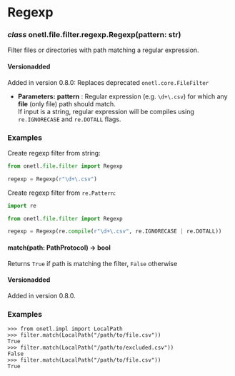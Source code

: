 <a id="regexp-filter"></a>

# Regexp

### *class* onetl.file.filter.regexp.Regexp(pattern: str)

Filter files or directories with path matching a regular expression.

#### Versionadded
Added in version 0.8.0: Replaces deprecated `onetl.core.FileFilter`

* **Parameters:**
  **pattern**
  : Regular expression (e.g. `\d+\.csv`) for which any **file** (only file) path should match.
    <br/>
    If input is a string, regular expression will be compiles using `re.IGNORECASE` and `re.DOTALL` flags.

### Examples

Create regexp filter from string:

```python
from onetl.file.filter import Regexp

regexp = Regexp(r"\d+\.csv")
```

Create regexp filter from `re.Pattern`:

```python
import re

from onetl.file.filter import Regexp

regexp = Regexp(re.compile(r"\d+\.csv", re.IGNORECASE | re.DOTALL))
```

<!-- !! processed by numpydoc !! -->

#### match(path: PathProtocol) → bool

Returns `True` if path is matching the filter, `False` otherwise

#### Versionadded
Added in version 0.8.0.

### Examples

```pycon
>>> from onetl.impl import LocalPath
>>> filter.match(LocalPath("/path/to/file.csv"))
True
>>> filter.match(LocalPath("/path/to/excluded.csv"))
False
>>> filter.match(LocalPath("/path/to/file.csv"))
True
```

<!-- !! processed by numpydoc !! -->
